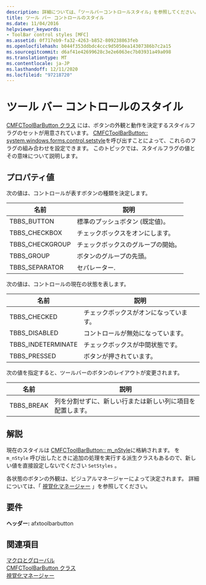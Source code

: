 ```yaml
---
description: 詳細については、「ツールバーコントロールスタイル」を参照してください。
title: ツール バー コントロールのスタイル
ms.date: 11/04/2016
helpviewer_keywords:
- ToolBar control styles [MFC]
ms.assetid: 0f717eb9-fa32-4263-b852-809238863feb
ms.openlocfilehash: b044f353ddbdc4ccc9d5050ea14307386b7c2a15
ms.sourcegitcommit: d6af41e42699628c3e2e6063ec7b03931a49a098
ms.translationtype: MT
ms.contentlocale: ja-JP
ms.lasthandoff: 12/11/2020
ms.locfileid: "97218720"
---
```

# <a name="toolbar-control-styles"></a>ツール バー コントロールのスタイル

[CMFCToolBarButton クラス](../../mfc/reference/cmfctoolbarbutton-class.md) には、ボタンの外観と動作を決定するスタイルフラグのセットが用意されています。 [CMFCToolBarButton:: system.windows.forms.control.setstyle](../../mfc/reference/cmfctoolbarbutton-class.md#setstyle)を呼び出すことによって、これらのフラグの組み合わせを設定できます。 このトピックでは、スタイルフラグの値とその意味について説明します。

## <a name="property-values"></a>プロパティ値

次の値は、コントロールが表すボタンの種類を決定します。

|名前|説明|
|-|-|
|TBBS_BUTTON|標準のプッシュボタン (既定値)。  |
|TBBS_CHECKBOX|チェックボックスをオンにします。  |
|TBBS_CHECKGROUP|チェックボックスのグループの開始。  |
|TBBS_GROUP|ボタンのグループの先頭。  |
|TBBS_SEPARATOR|セパレーター.  |

次の値は、コントロールの現在の状態を表します。

|名前|説明|
|-|-|
|TBBS_CHECKED|チェックボックスがオンになっています。  |
|TBBS_DISABLED|コントロールが無効になっています。  |
|TBBS_INDETERMINATE|チェックボックスが中間状態です。  |
|TBBS_PRESSED|ボタンが押されています。  |

次の値を指定すると、ツールバーのボタンのレイアウトが変更されます。

|名前|説明|
|-|-|
|TBBS_BREAK|列を分割せずに、新しい行または新しい列に項目を配置します。  |

## <a name="remarks"></a>解説

現在のスタイルは [CMFCToolBarButton:: m_nStyle](../../mfc/reference/cmfctoolbarbutton-class.md#m_nstyle)に格納されます。 を                 `m_nStyle` 呼び出したときに追加の処理を実行する派生クラスもあるので、新しい値を直接設定しないでください `SetStyles` 。

各状態のボタンの外観は、ビジュアルマネージャーによって決定されます。 詳細については、「 [視覚化マネージャー](../../mfc/visualization-manager.md) 」を参照してください。

## <a name="requirements"></a>要件

**ヘッダー:** afxtoolbarbutton

## <a name="see-also"></a>関連項目

[マクロとグローバル](../../mfc/reference/mfc-macros-and-globals.md)<br/>
[CMFCToolBarButton クラス](../../mfc/reference/cmfctoolbarbutton-class.md)<br/>
[視覚化マネージャー](../../mfc/visualization-manager.md)
